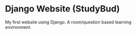 # Django Website (StudyBud)
 My first website using Django. A room/question based learning environment.
